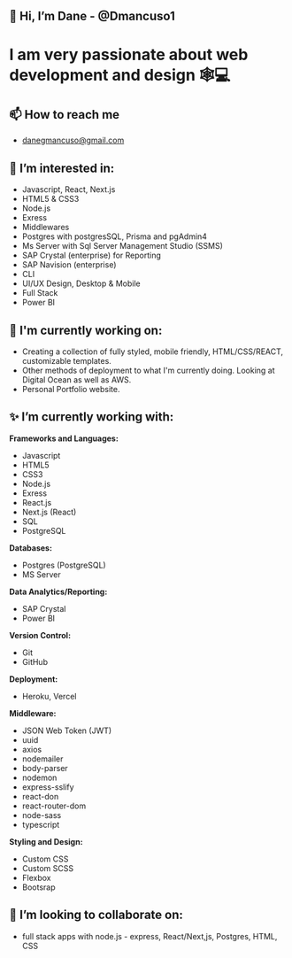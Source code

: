 ## 👋 Hi, I’m Dane - @Dmancuso1

# I am very passionate about web development and design 🕸💻


## 📫 How to reach me
  - danegmancuso@gmail.com


## 👀 I’m interested in:
  - Javascript, React, Next.js
  - HTML5 & CSS3
  - Node.js 
  - Exress
  - Middlewares
  - Postgres with postgresSQL, Prisma and pgAdmin4 
  - Ms Server with Sql Server Management Studio (SSMS)
  - SAP Crystal (enterprise) for Reporting
  - SAP Navision (enterprise)
  - CLI
  - UI/UX Design, Desktop & Mobile
  - Full Stack
  - Power BI

## 🌱  I'm currently working on:
  - Creating a collection of fully styled, mobile friendly, HTML/CSS/REACT, customizable templates. 
  - Other methods of deployment to what I'm currently doing. Looking at Digital Ocean as well as AWS.
  - Personal Portfolio website.

  
## ✨ I’m currently working with:

<b>Frameworks and Languages:</b>
  - Javascript
  - HTML5
  - CSS3
  - Node.js
  - Exress
  - React.js
  - Next.js (React)
  - SQL
  - PostgreSQL

<b>Databases:</b>
  - Postgres (PostgreSQL)
  - MS Server

<b>Data Analytics/Reporting:</b>
  - SAP Crystal
  - Power BI

<b>Version Control:</b>
  - Git
  - GitHub

<b>Deployment:</b>
  - Heroku, Vercel

<b>Middleware:</b>
  - JSON Web Token (JWT)
  - uuid
  - axios
  - nodemailer
  - body-parser
  - nodemon
  - express-sslify
  - react-don
  - react-router-dom
  - node-sass
  - typescript

<b>Styling and Design:</b>
  - Custom CSS
  - Custom SCSS
  - Flexbox
  - Bootsrap




## 💞️ I’m looking to collaborate on:
  - full stack apps with node.js - express, React/Next,js, Postgres, HTML, CSS
  
  

<!---
Dmancuso1/Dmancuso1 is a ✨ special ✨ repository because its `README.md` (this file) appears on your GitHub profile.
You can click the Preview link to take a look at your changes.
--->
